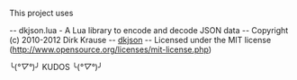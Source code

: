 This project uses

-- dkjson.lua - A Lua library to encode and decode JSON data
-- Copyright (c) 2010-2012 Dirk Krause
-- [dkjson](https://github.com/LuaDist/dkjson)
-- Licensed under the MIT license (http://www.opensource.org/licenses/mit-license.php)

╰(*°▽°*)╯ KUDOS ╰(*°▽°*)╯
